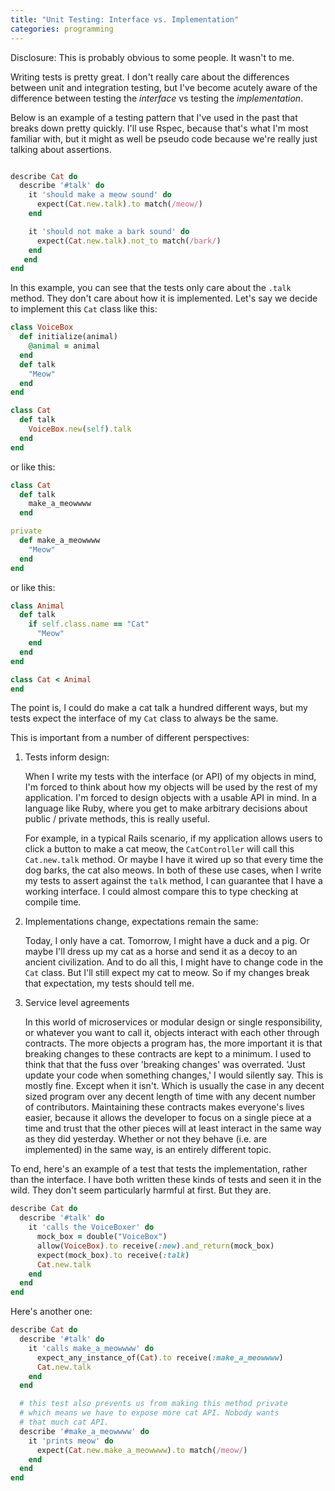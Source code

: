 ```yaml
---
title: "Unit Testing: Interface vs. Implementation"
categories: programming
---
```


Disclosure: This is probably obvious to some people. It wasn't to me.

Writing tests is pretty great. I don't really care about the differences
between unit and integration testing, but I've become acutely aware of the
difference between testing the _interface_ vs testing the _implementation_.

Below is an example of a testing pattern that I've used in the past
that breaks down pretty quickly. I'll use Rspec, because that's what I'm
most familiar with, but it might as well be pseudo code because we're
really just talking about assertions.

```ruby

describe Cat do
  describe '#talk' do
    it 'should make a meow sound' do
      expect(Cat.new.talk).to match(/meow/)
    end

    it 'should not make a bark sound' do
      expect(Cat.new.talk).not_to match(/bark/)
    end
   end
end
```

In this example, you can see that the tests only care about the `.talk` method.
They don't care about how it is implemented. Let's say we decide to implement
this `Cat` class like this:

```ruby
class VoiceBox
  def initialize(animal)
    @animal = animal
  end
  def talk
    "Meow"
  end
end

class Cat
  def talk
    VoiceBox.new(self).talk
  end
end
```

or like this:

```ruby
class Cat
  def talk
    make_a_meowwww
  end

private
  def make_a_meowwww
    "Meow"
  end
end
```

or like this:

```ruby
class Animal
  def talk
    if self.class.name == "Cat"
      "Meow"
    end
  end
end

class Cat < Animal
end
```

The point is, I could do make a cat talk a hundred different ways, but my tests
expect the interface of my `Cat` class to always be the same.

This is important from a number of different perspectives:

1. Tests inform design:

    When I write my tests with the interface (or API) of my objects in mind,
    I'm forced to think about how my objects will be used by the rest of my application.
    I'm forced to design objects with a usable API in mind. In a language like
    Ruby, where you get to make arbitrary decisions about public / private methods,
    this is really useful.

    For example, in a typical Rails scenario, if my application allows users to click
    a button to make a cat meow, the `CatController` will call this `Cat.new.talk` method.
    Or maybe I have it wired up so that every time the dog barks, the cat also meows.
    In both of these use cases, when I write my tests to assert against the `talk` method,
    I can guarantee that I have a working interface. I could almost compare this to
    type checking at compile time.

1. Implementations change, expectations remain the same:

    Today, I only have a cat. Tomorrow, I might have a duck and a pig. Or maybe
    I'll dress up my cat as a horse and send it as a decoy to an ancient civilization.
    And to do all this, I might have to change code in the `Cat` class.
    But I'll still expect my cat to meow. So if my changes break that expectation,
    my tests should tell me.

1. Service level agreements

    In this world of microservices or modular design or single responsibility,
    or whatever you want to call it, objects interact with each other through
    contracts. The more objects a program has, the more important it is that breaking
    changes to these contracts are kept to a minimum. I used to think that that the fuss
    over 'breaking changes' was overrated. 'Just update your code when something changes,'
    I would silently say. This is mostly fine. Except when it isn't. Which is usually the
    case in any decent sized program over any decent length of time with any decent number of
    contributors. Maintaining these contracts makes everyone's lives easier, because it
    allows the developer to focus on a single piece at a time and trust that the other
    pieces will at least interact in the same way as they did yesterday. Whether or
    not they behave (i.e. are implemented) in the same way, is an entirely different
    topic.

To end, here's an example of a test that tests the implementation, rather than
the interface. I have both written these kinds of tests and seen it in the wild.
They don't seem particularly harmful at first. But they are.

```ruby
describe Cat do
  describe '#talk' do
    it 'calls the VoiceBoxer' do
      mock_box = double("VoiceBox")
      allow(VoiceBox).to receive(:new).and_return(mock_box)
      expect(mock_box).to receive(:talk)
      Cat.new.talk
    end
  end
end
```

Here's another one:

```ruby
describe Cat do
  describe '#talk' do
    it 'calls make_a_meowwww' do
      expect_any_instance_of(Cat).to receive(:make_a_meowwww)
      Cat.new.talk
    end
  end

  # this test also prevents us from making this method private
  # which means we have to expose more cat API. Nobody wants
  # that much cat API.
  describe '#make_a_meowwww' do
    it 'prints meow' do
      expect(Cat.new.make_a_meowwww).to match(/meow/)
    end
  end
end
```
